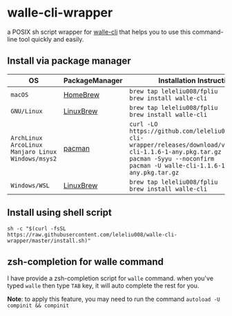 # walle-cli-wrapper
a POSIX sh script wrapper for [walle-cli](https://github.com/Meituan-Dianping/walle/tree/master/walle-cli) that helps you to use this command-line tool quickly and easily.

## Install via package manager

|OS|PackageManager|Installation Instructions|
|-|-|-|
|`macOS`|[HomeBrew](http://blog.fpliu.com/it/os/macOS/software/HomeBrew)|`brew tap leleliu008/fpliu`<br>`brew install walle-cli`|
|`GNU/Linux`|[LinuxBrew](http://blog.fpliu.com/it/software/LinuxBrew)|`brew tap leleliu008/fpliu`<br>`brew install walle-cli`|
|`ArchLinux`<br>`ArcoLinux`<br>`Manjaro Linux`<br>`Windows/msys2`|[pacman](http://blog.fpliu.com/it/software/pacman)|`curl -LO https://github.com/leleliu008/walle-cli-wrapper/releases/download/v1.1.6/walle-cli-1.1.6-1-any.pkg.tar.gz`<br>`pacman -Syyu --noconfirm`<br>`pacman -U walle-cli-1.1.6-1-any.pkg.tar.gz`|
|`Windows/WSL`|[LinuxBrew](http://blog.fpliu.com/it/software/LinuxBrew)|`brew tap leleliu008/fpliu`<br>`brew install walle-cli`|

## Install using shell script
```
sh -c "$(curl -fsSL https://raw.githubusercontent.com/leleliu008/walle-cli-wrapper/master/install.sh)"
```

## zsh-completion for walle command
I have provide a zsh-completion script for `walle` command. when you've typed `walle` then type `TAB` key, it will auto complete the rest for you.

**Note**: to apply this feature, you may need to run the command `autoload -U compinit && compinit`
